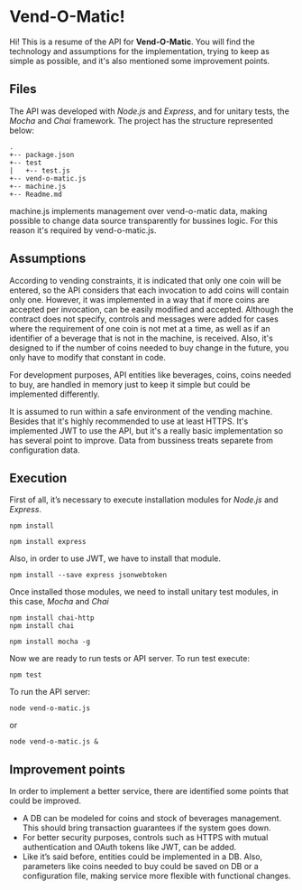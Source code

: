 # Vend-O-Matic!

Hi! This is a resume of the API for **Vend-O-Matic**. You will find the technology and assumptions for the implementation, trying to keep as simple as possible, and it's also mentioned some improvement points.

## Files
The API was developed with _Node.js_ and _Express_, and for unitary tests, the _Mocha_ and _Chai_ framework. The project has the structure represented below:
```
.
+-- package.json
+-- test
|   +-- test.js
+-- vend-o-matic.js
+-- machine.js
+-- Readme.md
```

machine.js implements management over vend-o-matic data, making possible to change data source transparently for bussines logic. For this reason it's required by vend-o-matic.js.


## Assumptions

According to vending constraints, it is indicated that only one coin will be entered, so the API considers that each invocation to add coins will contain only one.  However, it was implemented in a way that if more coins are accepted per invocation, can be easily modified and accepted. Although the contract does not specify, controls and messages were added for cases where the requirement of one coin is not met at a time, as well as if an identifier of a beverage that is not in the machine, is received. Also, it's designed to if the number of coins needed to buy change in the future, you only have to modify that constant in code.

For development purposes, API entities like beverages, coins, coins needed to buy, are handled in memory just to keep it simple but could be implemented differently.





It is assumed to run within a safe environment of the vending machine. Besides that it's highly recommended to use at least HTTPS.
It's implemented JWT to use the API, but it's a really basic implementation so has several point to improve.
Data from bussiness treats separete from configuration data.






## Execution
First of all, it’s necessary to execute installation modules for _Node.js_ and _Express_.
```
npm install
```
```
npm install express
```
Also, in order to use JWT, we have to install that module.
```
npm install --save express jsonwebtoken
```
Once installed those modules, we need to install unitary test modules, in this case, _Mocha_ and _Chai_
```
npm install chai-http
npm install chai
```
```
npm install mocha -g
```
Now we are ready to run tests or API server. To run test execute:
```
npm test
```
To run the API server:
```
node vend-o-matic.js
```
or
```
node vend-o-matic.js &
```

## Improvement points
In order to implement a better service, there are identified some points that could be improved.
 - A DB can be modeled for coins and stock of beverages management. This should bring transaction guarantees if the system goes down.
- For better security purposes, controls such as HTTPS with mutual authentication and OAuth tokens like JWT, can be added.
- Like it’s said before, entities could be implemented in a DB. Also, parameters like coins needed to buy could be saved on DB or a configuration file, making service more flexible with functional changes.
